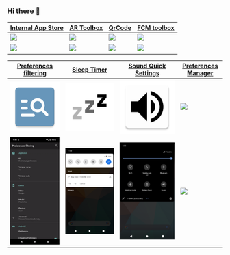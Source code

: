 ### Hi there 👋

| [Internal App Store](https://github.com/SimonMarquis/InternalAppStore) | [AR Toolbox](https://github.com/SimonMarquis/AR-Toolbox) | [QrCode](https://github.com/SimonMarquis/QrCode) | [FCM toolbox](https://github.com/SimonMarquis/FCM-toolbox) |
|---|---|---|---|
| ![](https://raw.githubusercontent.com/SimonMarquis/InternalAppStore/master/art/ic_launcher_web.png) | ![](https://raw.githubusercontent.com/SimonMarquis/AR-Toolbox/master/art/ic_launcher-web.png) | ![](https://raw.githubusercontent.com/SimonMarquis/QrCode/master/art/ic_launcher_web.png) | ![](https://raw.githubusercontent.com/SimonMarquis/FCM-toolbox/master/app/src/main/ic_launcher-web.png) |
| ![](https://raw.githubusercontent.com/SimonMarquis/InternalAppStore/master/art/android_versions_downloading.png) | ![](https://raw.githubusercontent.com/SimonMarquis/AR-Toolbox/master/art/screenshot_scene_models.png) | ![](https://raw.githubusercontent.com/SimonMarquis/QrCode/master/art/android_scanned.png) | ![](https://raw.githubusercontent.com/SimonMarquis/FCM-toolbox/master/art/android_list.png) |

| [Preferences filtering](https://github.com/SimonMarquis/Preferences-filtering) | [Sleep Timer](https://github.com/SimonMarquis/SleepTimer) | [Sound Quick Settings](https://github.com/SimonMarquis/Android-SoundQuickSettings) | [Preferences Manager](https://github.com/SimonMarquis/Android-PreferencesManager) |
|---|---|---|---|
| ![](https://raw.githubusercontent.com/SimonMarquis/Preferences-filtering/main/art/ic_launcher.png) | ![](https://raw.githubusercontent.com/SimonMarquis/SleepTimer/main/app/src/main/play/listings/en-US/graphics/ic_launcher-playstore.png) | ![](https://raw.githubusercontent.com/SimonMarquis/Android-SoundQuickSettings/master/app/src/main/ic_launcher-web.png) | ![](https://raw.githubusercontent.com/SimonMarquis/Android-PreferencesManager/master/PreferencesManager/ic_launcher-web.png) |
| ![](https://raw.githubusercontent.com/SimonMarquis/Preferences-filtering/main/art/demo.gif) | ![](https://raw.githubusercontent.com/SimonMarquis/SleepTimer/main/app/src/main/play/listings/en-US/graphics/phone-screenshots/2-screenshot_notification.png) | ![](https://raw.githubusercontent.com/SimonMarquis/Android-SoundQuickSettings/master/app/src/main/play/listings/en-US/graphics/phone-screenshots/1-screenshot_tile.png) | ![](https://raw.githubusercontent.com/SimonMarquis/Android-PreferencesManager/master/Resources/raw/3.png) |
